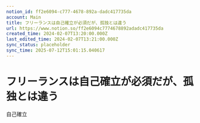```yaml
---
notion_id: ff2e6094-c777-4678-892a-dadc417735da
account: Main
title: フリーランスは自己確立が必須だが、孤独とは違う
url: https://www.notion.so/ff2e6094c7774678892adadc417735da
created_time: 2024-02-07T13:20:00.000Z
last_edited_time: 2024-02-07T13:21:00.000Z
sync_status: placeholder
sync_time: 2025-07-12T15:01:15.040617
---
```

# フリーランスは自己確立が必須だが、孤独とは違う

自己確立